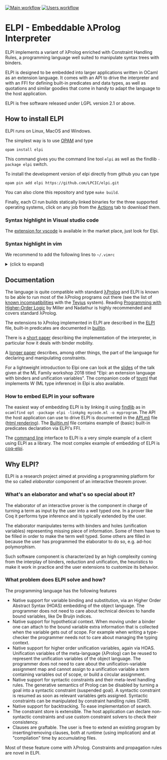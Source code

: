 [![Main workflow](https://github.com/LPCIC/elpi/actions/workflows/main.yml/badge.svg)](https://github.com/LPCIC/elpi/actions/workflows/main.yml)
[![Users workflow](https://github.com/LPCIC/elpi/actions/workflows/users.yml/badge.svg)](https://github.com/LPCIC/elpi/actions/workflows/users.yml)
# ELPI - Embeddable λProlog Interpreter

ELPI implements a variant of λProlog enriched with Constraint Handling Rules,
a programming language well suited to manipulate syntax trees with binders.

ELPI is designed to be embedded into larger applications written in OCaml as
an extension language. It comes with an API to drive the interpreter and 
with an FFI for defining built-in predicates and data types, as well as
quotations and similar goodies that come in handy to adapt the language to the host
application.

ELPI is free software released under LGPL version 2.1 or above.

## How to install ELPI

ELPI runs on Linux, MacOS and Windows.

The simplest way is to use [OPAM](http://opam.ocaml.org/) and type
```
opam install elpi
```
This command gives you the command line tool `elpi` as well as the findlib
`-package elpi` switch.

To install the development version of elpi directly from github
you can type
```
opam pin add elpi https://github.com/LPCIC/elpi.git
```
You can also clone this repository and type `make build`.

Finally, each CI run builds statically linked binaries for the
three supported operating systems, click on any
job from the [Actions](https://github.com/LPCIC/elpi/actions/workflows/main.yml) tab
to download them.

### Syntax highlight in Visual studio code

The [extension for vscode](https://github.com/LPCIC/elpi-lang) is available in the
market place, just look for Elpi.

### Syntax highlight in vim

We recommend to add the following lines to `~/.vimrc`
<details><summary>(click to expand)</summary>
<p>
  
```vim
"elpi
autocmd BufRead,BufNewFile *.elpi set filetype=lprolog

autocmd FileType lprolog syn match   lprologIdentifier  "\<\l[-a-zA-Z\.+*/\\^<>=`'~?@#$&!_]*\>"
autocmd FileType lprolog syn region  lprologClause start="^\<\l[-a-zA-Z\.+*/\\^<>=`'~?@#$&!_]*\>" end=" \|:-\|\."
autocmd FileType lprolog syn match lprologClauseSymbols ":-"
autocmd FileType lprolog syn match lprologClauseSymbols "\."
autocmd FileType lprolog hi def link lprologClauseSymbols Type

autocmd FileType lprolog syn keyword elpiKeyword mode macro type pred namespace rule constraint uvar shorten
autocmd FileType lprolog syn match elpiKeyword ":before"
autocmd FileType lprolog syn match elpiKeyword ":after"
autocmd FileType lprolog syn match elpiKeyword ":name"
autocmd FileType lprolog syn match elpiMacro "@\(\w\|-\)\+"
autocmd FileType lprolog syn match elpiSpill "{"
autocmd FileType lprolog syn match elpiSpill "}"
autocmd FileType lprolog syn region elpiQuotation start="{{" end="}}" contains=@elpiAntiQuotation
autocmd FileType lprolog hi def link elpiKeyword Keyword
autocmd FileType lprolog hi def link elpiMacro Special
autocmd FileType lprolog hi def link elpiSpill Special
```

</p>
</details>

## Documentation

The language is quite compatible with standard
[λProlog](http://www.lix.polytechnique.fr/Labo/Dale.Miller/lProlog/)
and ELPI is known to be able to run most of the λProlog programs out there
(see the list of [known incompatibilities](INCOMPATIBILITIES.md) 
with the [Teyjus](https://github.com/teyjus/teyjus) system).
Reading [Programming with Higher-Order Logic](https://sites.google.com/site/proghol/)
by Miller and Nadathur is highly recommended and covers standard λProlog.

The extensions to λProlog implemented in ELPI are described in the
[ELPI](ELPI.md) file, built-in predicates are documented in
[builtin](src/builtin.elpi).

There is a [short paper](https://hal.inria.fr/hal-01176856/) describing
the implementation of the interpreter, in particular how it deals with
binder mobility.

A [longer paper](https://hal.inria.fr/hal-01410567v2) describes, among other
things, the part of the language
for declaring and manipulating constraints.

For a lightweight introduction to Elpi one can look at the
[slides](https://github.com/gares/mlws18/blob/master/slides.pdf) of 
the talk given at the ML Family workshop 2018 titled "Elpi: an extension 
language with binders and unification variables". The companion
code of [toyml](https://github.com/gares/mlws18/tree/master/toyml)
that implements W (ML type inference) in Elpi is also available.

### How to embed ELPI in your software

The easiest way of embedding ELPI is by linking it using
[findlib](http://projects.camlcity.org/projects/findlib.html)
as in `ocamlfind opt -package elpi -linkpkg mycode.ml -o myprogram`.
The API the host application can use to drive ELPI is documented in the
[API.mli](src/API.mli) file ([html rendering](https://lpcic.github.io/elpi/index.html)). The 
[Builtin.ml](src/builtin.ml) file contains example of
(basic) built-in predicates declaration via ELPI's FFI.

The [command line](elpi_REPL.ml) interface to ELPI is a very simple
example of a client using ELPI as a library.
The most complex example of embedding of ELPI is
[coq-elpi](https://github.com/LPCIC/coq-elpi).

## Why ELPI?

ELPI is a research project aimed at providing a programming platform
for the so called *elaborator* component of an interactive theorem prover.

### What's an elaborator and what's so special about it?

The elaborator of an interactive prover is the component in
charge of turning a term as input by the user into a well
typed one.  In a prover like Coq it performs type inference
and is typically extended by the user.

The elaborator manipulates terms with binders and holes 
(unification variables) representing missing piece of 
information.  Some of them have to be filled in order 
to make the term well typed. Some others are filled in because 
the user has programmed the elaborator to do so, e.g. ad-hoc polymorphism.

Such software component is characterized by an high complexity
coming from the interplay of binders, reduction and unification,
the heuristics to make it work in practice and the user extensions
to customize its behavior.

### What problem does ELPI solve and how?

The programming language has the following features
- Native support for variable binding and substitution, via an Higher Order
  Abstract Syntax (HOAS) embedding of the object language.
  The programmer does not need to care about technical devices to handle 
  bound variables, like De Bruijn indices.
- Native support for hypothetical context. When moving under a binder one can
  attach to the bound variable extra information that is collected when the
  variable gets out of scope. For example when writing a type-checker the
  programmer needs not to care about managing the typing context.
- Native support for higher order unification variables, again via HOAS.
  Unification variables of the meta-language (λProlog) can be reused to
  represent the unification variables of the object language. The programmer
  does not need to care about the unification-variable assignment map and
  cannot assign to a unification variable a term containing variables out of
  scope, or build a circular assignment.
- Native support for syntactic constraints and their meta-level handling rules.
  The generative semantics of Prolog can be disabled by turning a goal into a
  syntactic constraint (suspended goal). A syntactic constraint is resumed as
  soon as relevant variables gets assigned. Syntactic constraints can be
  manipulated by constraint handling rules (CHR).
- Native support for backtracking. To ease implementation of search.
- The constraint store is extensible.  The host application can declare
  non-syntactic constraints and use custom constraint solvers to check their
  consistency.
- Clauses are graftable. The user is free to extend an existing program by
  inserting/removing clauses, both at runtime (using implication) and at
  "compilation" time by accumulating files.

Most of these feature come with λProlog.  Constraints and propagation rules are novel in ELPI.



